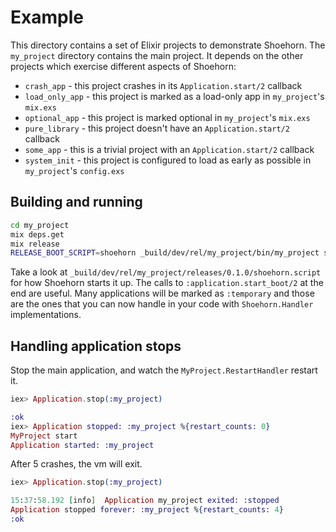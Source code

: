 # Example

This directory contains a set of Elixir projects to demonstrate Shoehorn. The
`my_project` directory contains the main project. It depends on the other
projects which exercise different aspects of Shoehorn:

* `crash_app` - this project crashes in its `Application.start/2` callback
* `load_only_app` - this project is marked as a load-only app in `my_project`'s
  `mix.exs`
* `optional_app` - this project is marked optional in `my_project`'s `mix.exs`
* `pure_library` - this project doesn't have an `Application.start/2` callback
* `some_app` - this is a trivial project with an `Application.start/2` callback
* `system_init` - this project is configured to load as early as possible in
  `my_project`'s `config.exs`

## Building and running

```bash
cd my_project
mix deps.get
mix release
RELEASE_BOOT_SCRIPT=shoehorn _build/dev/rel/my_project/bin/my_project start_iex
```

Take a look at `_build/dev/rel/my_project/releases/0.1.0/shoehorn.script` for
how Shoehorn starts it up. The calls to `:application.start_boot/2` at the end
are useful. Many applications will be marked as `:temporary` and those are the
ones that you can now handle in your code with `Shoehorn.Handler`
implementations.

## Handling application stops

Stop the main application, and watch the `MyProject.RestartHandler` restart it.

```elixir
iex> Application.stop(:my_project)

:ok
iex> Application stopped: :my_project %{restart_counts: 0}
MyProject start
Application started: :my_project
```

After 5 crashes, the vm will exit.

```elixir
iex> Application.stop(:my_project)

15:37:58.192 [info]  Application my_project exited: :stopped
Application stopped forever: :my_project %{restart_counts: 4}
:ok
```
